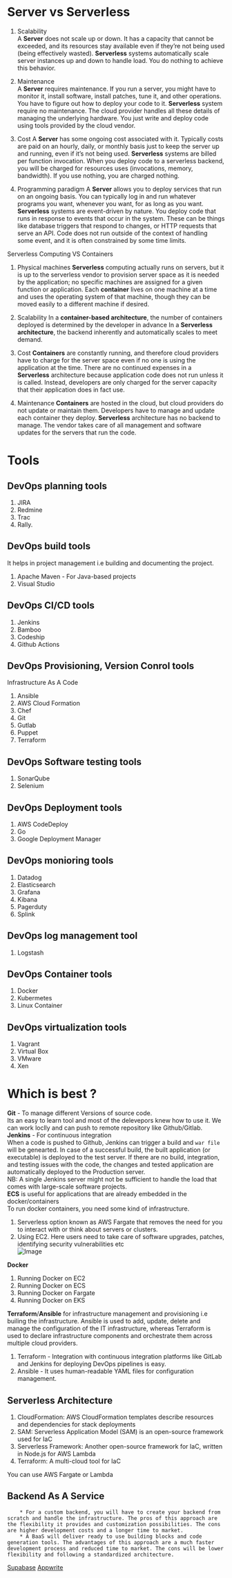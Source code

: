 # Server vs Serverless

1. Scalability <br>
        A **Server** does not scale up or down. It has a capacity that cannot be exceeded, and its resources stay available even if they’re not being used (being effectively wasted).
        **Serverless** systems automatically scale server instances up and down to handle load. You do nothing to achieve this behavior.

2. Maintenance <br>
            A **Server** requires maintenance. If you run a server, you might have to monitor it, install software, install patches, tune it, and other operations. You have to figure out how to deploy your code to it.
            **Serverless** system require no maintenance. The cloud provider handles all these details of managing the underlying hardware. You just write and deploy code using tools provided by the cloud vendor.

3. Cost
            A **Server** has some ongoing cost associated with it. Typically costs are paid on an hourly, daily, or monthly basis just to keep the server up and running, even if it’s not being used.
            **Serverless** systems are billed per function invocation. When you deploy code to a serverless backend, you will be charged for resources uses (invocations, memory, bandwidth). If you use nothing, you are charged nothing.
4. Programming paradigm
                A **Server** allows you to deploy services that run on an ongoing basis. You can typically log in and run whatever programs you want, whenever you want, for as long as you want.
                **Serverless** systems are event-driven by nature. You deploy code that runs in response to events that occur in the system. These can be things like database triggers that respond to changes, or HTTP requests that serve an API. Code does not run outside of the context of handling some event, and it is often constrained by some time limits.

Serverless Computing VS Containers
1. Physical machines
            **Serverless** computing actually runs on servers, but it is up to the serverless vendor to provision server space as it is needed by the application; no specific machines are assigned for a given function or application.
            Each **container** lives on one machine at a time and uses the operating system of that machine, though they can be moved easily to a different machine if desired.

2. Scalability
            In a **container-based architecture**, the number of containers deployed is determined by the developer in advance
            In a **Serverless architecture**, the backend inherently and automatically scales to meet demand.

3. Cost
            **Containers** are constantly running, and therefore cloud providers have to charge for the server space even if no one is using the application at the time.
            There are no continued expenses in a **Serverless** architecture because application code does not run unless it is called. Instead, developers are only charged for the server capacity that their application does in fact use.
4. Maintenance
            **Containers** are hosted in the cloud, but cloud providers do not update or maintain them. Developers have to manage and update each container they deploy.
            **Serverless** architecture has no backend to manage. The vendor takes care of all management and software updates for the servers that run the code.

# Tools
## DevOps planning tools
1. JIRA
2. Redmine
3. Trac
4. Rally.

## DevOps build tools 
It helps in project management i.e building and documenting the project.
1. Apache Maven - For Java-based projects
2. Visual Studio

## DevOps CI/CD tools
1. Jenkins
2. Bamboo
3. Codeship
4. Github Actions

## DevOps Provisioning, Version Conrol tools
Infrastructure As A Code
1. Ansible
2. AWS Cloud Formation
3. Chef
4. Git
5. Gutlab
6. Puppet
7. Terraform

## DevOps Software testing tools
1. SonarQube
2. Selenium

## DevOps Deployment tools
1. AWS CodeDeploy
2. Go
3. Google Deployment Manager

## DevOps monioring tools
1. Datadog
2. Elasticsearch
3. Grafana
4. Kibana
5. Pagerduty
6. Splink

## DevOps log management tool
1. Logstash

## DevOps Container tools
1. Docker
2. Kubermetes
3. Linux Container

## DevOps virtualization tools
1. Vagrant
2. Virtual Box
3. VMware
4. Xen

# Which is best ?
**Git** - To manage different Versions of source code. <br>
Its an easy to learn tool and most of the delevepors knew how to use it. We can work loclly and can push to remote repository like Github/Gitlab. <br>
**Jenkins** - For continuous integration <br>
When a code is pushed to Github, Jenkins can trigger a build and ```war file``` will be genearted. In case of a successful build, the built application (or executable) is deployed to the test server. If there are no build, integration, and testing issues with the code, the changes and tested application are automatically deployed to the Production server. <br>
NB: A single Jenkins server might not be sufficient to handle the load that comes with large-scale software projects. <br>
**ECS** is useful for applications that are already embedded in the docker/containers <br>
To run docker containers, you need some kind of infrastructure.
1. Serverless option known as AWS Fargate that removes the need for you to interact with or think about servers or clusters.
2. Using EC2. Here users need to take care of software upgrades, patches, identifying security vulnerabilities etc <br>
![Image](Fargate.png) <br>

**Docker** 
1. Running Docker on EC2
2. Running Docker on ECS
3. Running Docker on Fargate
4. Running Docker on EKS

**Terraform**/**Ansible** for infrastructure management and provisioning i.e builing the infrastructure. Ansible is used to add, update, delete and manage the configuration of the IT infrastructure, whereas Terraform is used to declare infrastructure components and orchestrate them across multiple cloud providers. <br>
1. Terraform - Integration with continuous integration platforms like GitLab and Jenkins for deploying DevOps pipelines is easy. <br>
2. Ansible - It uses human-readable YAML files for configuration management. <br>

## Serverless Architecture
1. CloudFormation: AWS CloudFormation templates describe resources and dependencies for stack deployments
2. SAM: Serverless Application Model (SAM) is an open-source framework used for IaC
3.  Serverless Framework: Another open-source framework for IaC, written in Node.js for AWS Lambda
4.  Terraform: A multi-cloud tool for IaC

You can use AWS Fargate or Lambda

## Backend As A Service
        * For a custom backend, you will have to create your backend from scratch and handle the infrastructure. The pros of this approach are the flexibility it provides and customization possibilities. The cons are higher development costs and a longer time to market.
        * A BaaS will deliver ready to use building blocks and code generation tools. The advantages of this approach are a much faster development process and reduced time to market. The cons will be lower flexibility and following a standardized architecture.
[Supabase](https://supabase.io/pricing)
[Appwrite](https://appwrite.io/)
